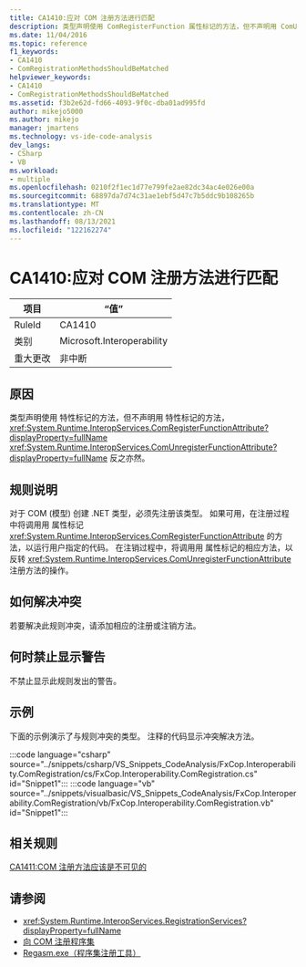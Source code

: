 ```yaml
---
title: CA1410:应对 COM 注册方法进行匹配
description: 类型声明使用 ComRegisterFunction 属性标记的方法，但不声明用 ComUnregisterFunction 属性标记的方法，反之亦然。
ms.date: 11/04/2016
ms.topic: reference
f1_keywords:
- CA1410
- ComRegistrationMethodsShouldBeMatched
helpviewer_keywords:
- CA1410
- ComRegistrationMethodsShouldBeMatched
ms.assetid: f3b2e62d-fd66-4093-9f0c-dba01ad995fd
author: mikejo5000
ms.author: mikejo
manager: jmartens
ms.technology: vs-ide-code-analysis
dev_langs:
- CSharp
- VB
ms.workload:
- multiple
ms.openlocfilehash: 0210f2f1ec1d77e799fe2ae82dc34ac4e026e00a
ms.sourcegitcommit: 68897da7d74c31ae1ebf5d47c7b5ddc9b108265b
ms.translationtype: MT
ms.contentlocale: zh-CN
ms.lasthandoff: 08/13/2021
ms.locfileid: "122162274"
---
```

# <a name="ca1410-com-registration-methods-should-be-matched"></a>CA1410:应对 COM 注册方法进行匹配

|项目|“值”|
|-|-|
|RuleId|CA1410|
|类别|Microsoft.Interoperability|
|重大更改|非中断|

## <a name="cause"></a>原因

类型声明使用 特性标记的方法，但不声明用 特性标记的方法， <xref:System.Runtime.InteropServices.ComRegisterFunctionAttribute?displayProperty=fullName> <xref:System.Runtime.InteropServices.ComUnregisterFunctionAttribute?displayProperty=fullName> 反之亦然。

## <a name="rule-description"></a>规则说明

对于 COM (模型) 创建 .NET 类型，必须先注册该类型。 如果可用，在注册过程中将调用用 属性标记 <xref:System.Runtime.InteropServices.ComRegisterFunctionAttribute> 的方法，以运行用户指定的代码。 在注销过程中，将调用用 属性标记的相应方法，以反转 <xref:System.Runtime.InteropServices.ComUnregisterFunctionAttribute> 注册方法的操作。

## <a name="how-to-fix-violations"></a>如何解决冲突

若要解决此规则冲突，请添加相应的注册或注销方法。

## <a name="when-to-suppress-warnings"></a>何时禁止显示警告

不禁止显示此规则发出的警告。

## <a name="example"></a>示例

下面的示例演示了与规则冲突的类型。 注释的代码显示冲突解决方法。

:::code language="csharp" source="../snippets/csharp/VS_Snippets_CodeAnalysis/FxCop.Interoperability.ComRegistration/cs/FxCop.Interoperability.ComRegistration.cs" id="Snippet1":::
:::code language="vb" source="../snippets/visualbasic/VS_Snippets_CodeAnalysis/FxCop.Interoperability.ComRegistration/vb/FxCop.Interoperability.ComRegistration.vb" id="Snippet1":::

## <a name="related-rules"></a>相关规则

[CA1411:COM 注册方法应该是不可见的](../code-quality/ca1411.md)

## <a name="see-also"></a>请参阅

- <xref:System.Runtime.InteropServices.RegistrationServices?displayProperty=fullName>
- [向 COM 注册程序集](/dotnet/framework/interop/registering-assemblies-with-com)
- [Regasm.exe（程序集注册工具）](/dotnet/framework/tools/regasm-exe-assembly-registration-tool)
